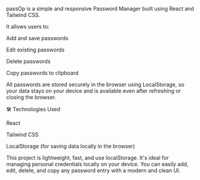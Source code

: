 passOp is a simple and responsive Password Manager built using React and Tailwind CSS.

It allows users to:

Add and save passwords

Edit existing passwords

Delete passwords

Copy passwords to clipboard

All passwords are stored securely in the browser using LocalStorage, so your data stays on your device and is available even after refreshing or closing the browser.

🛠️ Technologies Used

React

Tailwind CSS

LocalStorage (for saving data locally in the browser)

This project is lightweight, fast, and use localStorage. It's ideal for managing personal credentials locally on your device. You can easily add, edit, delete, and copy any password entry with a modern and clean UI.



